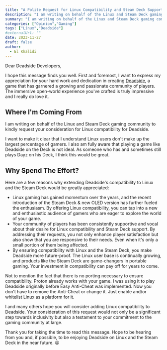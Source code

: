 ```yaml
---
title: "A Polite Request for Linux Compatibility and Steam Deck Support for Deadside"
description: "I am writing on behalf of the Linux and Steam Deck gaming community to kindly request your consideration for two significant developments: Linux compatibility and Steam Deck support for Deadside."
summary: "I am writing on behalf of the Linux and Steam Deck gaming community to kindly request your consideration for two significant developments: Linux compatibility and Steam Deck support for Deadside."
categories: ["Opinion","Gaming"]
tags: ["Linux","Deadside"]
#externalUrl: ""
date: 2023-11-27
draft: false
author:
  - El Khalidi
---
```


Dear Deadside Developers,

I hope this message finds you well. First and foremost, I want to express my appreciation for your hard work and dedication in creating <a target="_blank" href="https://store.steampowered.com/app/895400/Deadside/">Deadside</a>, a game that has garnered a growing and passionate community of players. The immersive open-world experience you've crafted is truly impressive and I really do love it.

## Where I'm Coming From

I am writing on behalf of the Linux and Steam Deck gaming community to kindly request your consideration for Linux compatibility for Deadside.

I want to make it clear that I understand Linux users don't make up the largest percentage of gamers. I also am fully aware that playing a game like Deadside on the Deck is not ideal. As someone who has and sometimes still plays Dayz on his Deck, I think this would be great.

## Why Spend The Effort?

Here are a few reasons why extending Deadside's compatibility to Linux and the Steam Deck would be greatly appreciated:

- Linux gaming has gained momentum over the years, and the recent introduction of the Steam Deck & new OLED version has further fueled the enthusiasm. By offering Linux compatibility, you can tap into a new and enthusiastic audience of gamers who are eager to explore the world of your game.
- Your community of players has been consistently supportive and vocal about their desire for Linux compatibility and Steam Deck support. By addressing their requests, you not only enhance player satisfaction but also show that you are responsive to their needs. Even when it's only a small portion of them being affected.
- By ensuring compatibility with Linux and the Steam Deck, you make Deadside more future-proof. The Linux user base is continually growing, and products like the Steam Deck are game-changers in portable gaming. Your investment in compatibility can pay off for years to come.

Not to mention the fact that there is no porting necessary to ensure compatibility. Proton already works with your game. I was using it to play Deadside originally before Easy Anti-Cheat was implemented. Now you don't have to remove the Anti-Cheat or change it. Just enable and/or whitelist Linux as a platform for it.

I and many others hope you will consider adding Linux compatibility to Deadside. Your consideration of this request would not only be a significant step towards inclusivity but also a testament to your commitment to the gaming community at large.

Thank you for taking the time to read this message. Hope to be hearing from you and, if possible, to be enjoying Deadside on Linux and the Steam Deck in the near future. 😜
